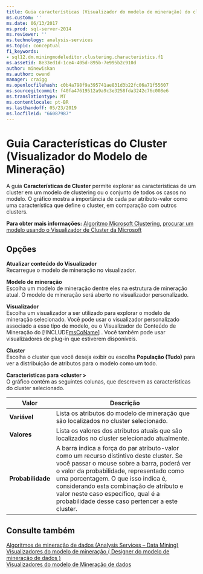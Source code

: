 ```yaml
---
title: Guia características (Visualizador do modelo de mineração) do cluster | Microsoft Docs
ms.custom: ''
ms.date: 06/13/2017
ms.prod: sql-server-2014
ms.reviewer: ''
ms.technology: analysis-services
ms.topic: conceptual
f1_keywords:
- sql12.dm.miningmodeleditor.clustering.characteristics.f1
ms.assetid: 8e33ed1d-1ce4-405d-895b-7e995b2c910d
author: minewiskan
ms.author: owend
manager: craigg
ms.openlocfilehash: c0b4a798f9a395741ae831d3b22fc06a71f55607
ms.sourcegitcommit: f40fa47619512a9a9c3e3258fda3242c76c008e6
ms.translationtype: MT
ms.contentlocale: pt-BR
ms.lasthandoff: 05/23/2019
ms.locfileid: "66087987"
---
```

# <a name="cluster-characteristics-tab-mining-model-viewer"></a>Guia Características do Cluster (Visualizador do Modelo de Mineração)
  A guia **Características de Cluster** permite explorar as características de um cluster em um modelo de clustering ou o conjunto de todos os casos no modelo. O gráfico mostra a importância de cada par atributo-valor como uma característica que define o cluster, em comparação com outros clusters.  
  
 **Para obter mais informações:** [Algoritmo Microsoft Clustering](data-mining/microsoft-clustering-algorithm.md), [procurar um modelo usando o Visualizador de Cluster da Microsoft](data-mining/browse-a-model-using-the-microsoft-cluster-viewer.md)  
  
## <a name="options"></a>Opções  
 **Atualizar conteúdo do Visualizador**  
 Recarregue o modelo de mineração no visualizador.  
  
 **Modelo de mineração**  
 Escolha um modelo de mineração dentre eles na estrutura de mineração atual. O modelo de mineração será aberto no visualizador personalizado.  
  
 **Visualizador**  
 Escolha um visualizador a ser utilizado para explorar o modelo de mineração selecionado. Você pode usar o visualizador personalizado associado a esse tipo de modelo, ou o Visualizador de Conteúdo de Mineração do [!INCLUDE[msCoName](../includes/msconame-md.md)] . Você também pode usar visualizadores de plug-in que estiverem disponíveis.  
  
 **Cluster**  
 Escolha o cluster que você deseja exibir ou escolha **População (Tudo)** para ver a distribuição de atributos para o modelo como um todo.  
  
 **Características para \<cluster >**  
 O gráfico contém as seguintes colunas, que descrevem as características do cluster selecionado.  
  
|Valor|Descrição|  
|-----------|-----------------|  
|**Variável**|Lista os atributos do modelo de mineração que são localizados no cluster selecionado.|  
|**Valores**|Lista os valores dos atributos atuais que são localizados no cluster selecionado atualmente.|  
|**Probabilidade**|A barra indica a força do par atributo-valor como um recurso distintivo deste cluster. Se você passar o mouse sobre a barra, poderá ver o valor da probabilidade, representado como uma porcentagem. O que isso indica é, considerando esta combinação de atributo e valor neste caso específico, qual é a probabilidade desse caso pertencer a este cluster.|  
  
## <a name="see-also"></a>Consulte também  
 [Algoritmos de mineração de dados &#40;Analysis Services – Data Mining&#41;](data-mining/data-mining-algorithms-analysis-services-data-mining.md)   
 [Visualizadores do modelo de mineração &#40; Designer do modelo de mineração de dados &#41;](mining-model-viewers-data-mining-model-designer.md)   
 [Visualizadores do modelo de Mineração de dados](data-mining/data-mining-model-viewers.md)  
  
  
